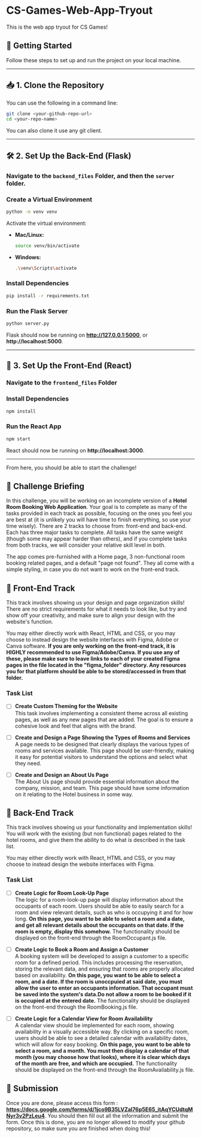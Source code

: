 # CS-Games-Web-App-Tryout
This is the web app tryout for CS Games!

## 🚀 Getting Started

Follow these steps to set up and run the project on your local machine.

---

## 📥 1. Clone the Repository
You can use the following in a command line:
```sh
git clone <your-github-repo-url>
cd <your-repo-name>
```
You can also clone it use any git client.

---

## 🛠 2. Set Up the Back-End (Flask)

### Navigate to the `backend_files` Folder, and then the `server` folder.

### Create a Virtual Environment
```sh
python -m venv venv
```
Activate the virtual environment:
- **Mac/Linux:**
  ```sh
  source venv/bin/activate
  ```
- **Windows:**
  ```sh
  .\venv\Scripts\activate
  ```

### Install Dependencies
```sh
pip install -r requirements.txt
```

### Run the Flask Server
```sh
python server.py
```
Flask should now be running on **http://127.0.0.1:5000**, or **http://localhost:5000**.

---

## 🎨 3. Set Up the Front-End (React)

### Navigate to the `frontend_files` Folder

### Install Dependencies
```sh
npm install
```

### Run the React App
```sh
npm start
```
React should now be running on **http://localhost:3000**.

---

From here, you should be able to start the challenge!

## 🚀 Challenge Briefing

In this challenge, you will be working on an incomplete version of a **Hotel Room Booking Web Application**. Your goal is to complete as many of the tasks provided in each track as possible, focusing on the ones you feel you are best at (it is unlikely you will have time to finish everything, so use your time wisely). There are 2 tracks to choose from: front-end and back-end. Each has three major tasks to complete. All tasks have the same weight (though some may appear harder than others), and if you complete tasks from both tracks, we will consider your relative skill level in both.

The app comes pre-furnished with a Home page, 3 non-functional room booking related pages, and a default "page not found". They all come with a simple styling, in case you do not want to work on the front-end track.

## 🚀 Front-End Track

This track involves showing us your design and page organization skills! There are no strict requirements for what it needs to look like, but try and show off your creativity, and make sure to align your design with the website's function.

You may either directly work with React, HTML and CSS, or you may choose to instead design the website interfaces with Figma, Adobe or Canva software. **If you are only working on the front-end track, it is HIGHLY recommended to use Figma/Adobe/Canva. If you use any of these, please make sure to leave links to each of your created Figma pages in the file located in the "figma_folder" directory. Any resources you for that platform should be able to be stored/accessed in from that folder.**

### Task List

- [ ] **Create Custom Theming for the Website**  
  This task involves implementing a consistent theme across all existing pages, as well as any new pages that are added. The goal is to ensure a cohesive look and feel that aligns with the brand.

- [ ] **Create and Design a Page Showing the Types of Rooms and Services**  
  A page needs to be designed that clearly displays the various types of rooms and services available. This page should be user-friendly, making it easy for potential visitors to understand the options and select what they need.

- [ ] **Create and Design an About Us Page**  
  The About Us page should provide essential information about the company, mission, and team. This page should have some information on it relating to the Hotel business in some way.

## 🚀 Back-End Track

This track involves showing us your functionality and implementation skills! You will work with the existing (but non functional) pages related to the hotel rooms, and give them the ability to do what is described in the task list.

You may either directly work with React, HTML and CSS, or you may choose to instead design the website interfaces with Figma.

### Task List

- [ ] **Create Logic for Room Look-Up Page**  
  The logic for a room-look-up page will display information about the occupants of each room. Users should be able to easily search for a room and view relevant details, such as who is occupying it and for how long.
  **On this page, you want to be able to select a room and a date, and get all relevant details about the occupants on that date. If the room is empty, display this somehow.**
  The functionality should be displayed on the front-end through the RoomOccupant.js file.

- [ ] **Create Logic to Book a Room and Assign a Customer**  
  A booking system will be developed to assign a customer to a specific room for a defined period. This includes processing the reservation, storing the relevant data, and ensuring that rooms are properly allocated based on availability.
   **On this page, you want to be able to select a room, and a date. If the room is unoccpuied at said date, you must allow the user to enter an occupants information. That occupant must be saved into the system's data.Do not allow a room to be booked if it is occupied at the entered date.**
  The functionality should be displayed on the front-end through the RoomBooking.js file.

- [ ] **Create Logic for a Calendar View for Room Availability**  
  A calendar view should be implemented for each room, showing availability in a visually accessible way. By clicking on a specific room, users should be able to see a detailed calendar with availability dates, which will allow for easy booking.
     **On this page, you want to be able to select a room, and a month. You must then display a calendar of that month (you may choose how that looks), where it is clear which days of the month are free, and which are occupied.**
  The functionality should be displayed on the front-end through the RoomAvailability.js file.

## 🚀 Submission

Once you are done, please access this form : **https://docs.google.com/forms/d/1jco9B35LVZal76p5E65_itAqYCUdtqMNyr3v2PzLeu4**. You should then fill out all the information and submit the form. Once this is done, you are no longer allowed to modify your github repository, so make sure you are finished when doing this!